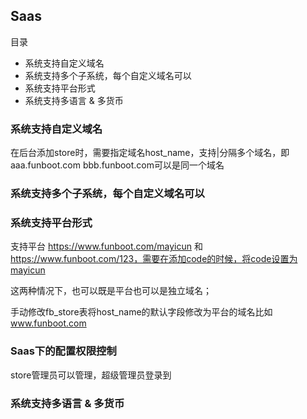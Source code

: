 Saas
-----------

目录
- 系统支持自定义域名
- 系统支持多个子系统，每个自定义域名可以
- 系统支持平台形式
- 系统支持多语言 & 多货币

### 系统支持自定义域名

在后台添加store时，需要指定域名host_name，支持|分隔多个域名，即aaa.funboot.com bbb.funboot.com可以是同一个域名

### 系统支持多个子系统，每个自定义域名可以


### 系统支持平台形式

支持平台 https://www.funboot.com/mayicun 和 https://www.funboot.com/123，需要在添加code的时候，将code设置为mayicun

这两种情况下，也可以既是平台也可以是独立域名；

手动修改fb_store表将host_name的默认字段修改为平台的域名比如 www.funboot.com


### Saas下的配置权限控制

store管理员可以管理，超级管理员登录到
 
### 系统支持多语言 & 多货币


